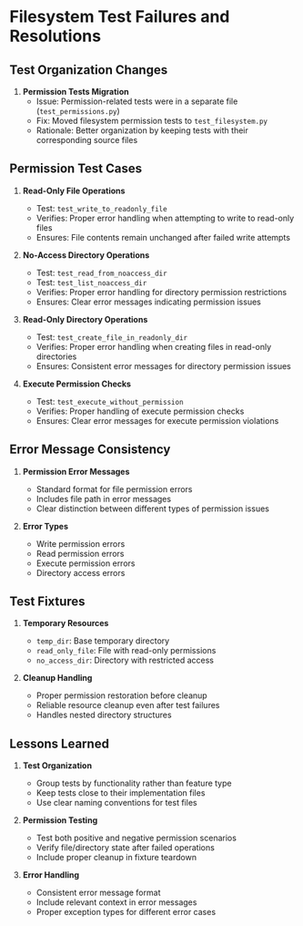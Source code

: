 # Filesystem Test Failures and Resolutions

## Test Organization Changes

1. **Permission Tests Migration**
   - Issue: Permission-related tests were in a separate file (`test_permissions.py`)
   - Fix: Moved filesystem permission tests to `test_filesystem.py`
   - Rationale: Better organization by keeping tests with their corresponding source files

## Permission Test Cases

1. **Read-Only File Operations**

   - Test: `test_write_to_readonly_file`
   - Verifies: Proper error handling when attempting to write to read-only files
   - Ensures: File contents remain unchanged after failed write attempts

2. **No-Access Directory Operations**

   - Test: `test_read_from_noaccess_dir`
   - Test: `test_list_noaccess_dir`
   - Verifies: Proper error handling for directory permission restrictions
   - Ensures: Clear error messages indicating permission issues

3. **Read-Only Directory Operations**

   - Test: `test_create_file_in_readonly_dir`
   - Verifies: Proper error handling when creating files in read-only directories
   - Ensures: Consistent error messages for directory permission issues

4. **Execute Permission Checks**
   - Test: `test_execute_without_permission`
   - Verifies: Proper handling of execute permission checks
   - Ensures: Clear error messages for execute permission violations

## Error Message Consistency

1. **Permission Error Messages**

   - Standard format for file permission errors
   - Includes file path in error messages
   - Clear distinction between different types of permission issues

2. **Error Types**
   - Write permission errors
   - Read permission errors
   - Execute permission errors
   - Directory access errors

## Test Fixtures

1. **Temporary Resources**

   - `temp_dir`: Base temporary directory
   - `read_only_file`: File with read-only permissions
   - `no_access_dir`: Directory with restricted access

2. **Cleanup Handling**
   - Proper permission restoration before cleanup
   - Reliable resource cleanup even after test failures
   - Handles nested directory structures

## Lessons Learned

1. **Test Organization**

   - Group tests by functionality rather than feature type
   - Keep tests close to their implementation files
   - Use clear naming conventions for test files

2. **Permission Testing**

   - Test both positive and negative permission scenarios
   - Verify file/directory state after failed operations
   - Include proper cleanup in fixture teardown

3. **Error Handling**
   - Consistent error message format
   - Include relevant context in error messages
   - Proper exception types for different error cases

